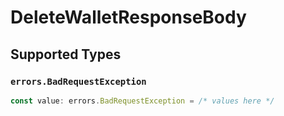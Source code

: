 # DeleteWalletResponseBody


## Supported Types

### `errors.BadRequestException`

```typescript
const value: errors.BadRequestException = /* values here */
```

